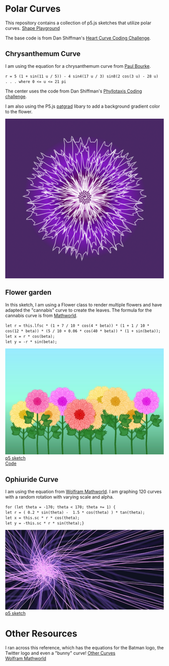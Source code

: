 # Polar Curves

This repository contains a collection of p5.js sketches that utilize polar curves.  [Shape Playground](https://github.com/kfahn22/shape_playground/blob/main/style.css)

The base code is from Dan Shiffman's [Heart Curve Coding Challenge](https://thecodingtrain.com/challenges/134-heart-curve).

## Chrysanthemum Curve

I am using the equation for a chrysanthemum curve from [Paul Bourke](http://paulbourke.net/geometry/chrysanthemum/).

`r = 5 (1 + sin(11 u / 5)) - 4 sin4(17 u / 3) sin8(2 cos(3 u) - 28 u)  . . . where 0 <= u <= 21 pi`

The center uses the code from Dan Shiffman's [Phyllotaxis Coding challenge](https://thecodingtrain.com/challenges/30-phyllotaxis).

I am also using the P5.js [patgrad](https://github.com/antiboredom/p5.patgrad) libary to add a background gradient color to the flower.

![](assets/purple.png)

## Flower garden

In this sketch, I am using a Flower class to render multiple flowers and have adapted the "cannabis" curve to create the leaves. The formula for the cannabis curve is from [Mathworld](https://mathworld.wolfram.com/CannabisCurve.html).

`let r = this.lfsc * (1 + 7 / 10 * cos(4 * beta)) * (1 + 1 / 10 * cos(12 * beta)) * (5 / 10 + 0.06 * cos(40 * beta)) * (1 + sin(beta));`  
`let x = r * cos(beta);`  
`let y = -r * sin(beta);`

![](assets/chrysanthemum_garden.jpg)  
[p5 sketch](https://editor.p5js.org/kfahn/sketches/wnQDK8Qog)  
[Code](https://github.com/kfahn22/polar_curves/tree/main/chrystanthemum_garden)

## Ophiuride Curve

I am using the equation from [Wolfram Mathworld](https://mathworld.wolfram.com/Ophiuride.html). I am graphing 120 curves with a random rotation with varying scale and alpha.

`for (let theta = -170; theta < 170; theta += 1) {`  
`let r = ( 0.2 * sin(theta) -  1.5 * cos(theta) ) * tan(theta);`  
`let x = this.sc * r * cos(theta);`  
`let y = -this.sc * r * sin(theta);}`

![](assets/ophiuride1.jpg)
[p5 sketch](https://editor.p5js.org/kfahn/sketches/TflYfJiF3)


# Other Resources

I ran across this reference, which has the equations for the Batman logo, the Twitter logo and even a "bunny" curve!
[Other Curves](https://blog.wolframalpha.com/2013/07/18/even-more-formulas-for-everything-from-filled-algebraic-curves-to-the-twitter-bird-the-american-flag-chocolate-easter-bunnies-and-the-superman-solid/)  
[Wolfram Mathworld](https://mathworld.wolfram.com/topics/PlaneCurves.html)
